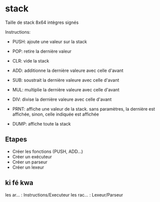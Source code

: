 # stack

Taille de stack 8x64 intègres signés

Instructions:

- PUSH: ajoute une valeur sur la stack
- POP: retire la dernière valeur
- CLR: vide la stack

- ADD: additionne la dernière valeure avec celle d'avant
- SUB: soustrait la dernière valeure avec celle d'avant
- MUL: multiplie la dernière valeure avec celle d'avant
- DIV: divise la dernière valeure avec celle d'avant

- PRNT: affiche une valeur de la stack. sans paramètres, la dernière est affichée, sinon, celle indiquée est affichée
- DUMP: affiche toute la stack

## Etapes

- Créer les fonctions (PUSH, ADD...)
- Créer un exécuteur
- Créer un parseur
- Créer un lexeur

## ki fé kwa

les ar... : Instructions/Executeur
les rac... : Lexeur/Parseur
